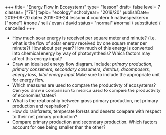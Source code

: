 +++
title= "Energy Flow In Ecosystems"
type= "lesson"
draft= false
level= 7
classes= ["7B"]
topic= "ecology"
schoolyear= "2019/20"
publishDate= 2019-09-20
date=  2019-09-24
lesson= 4
counter= 5
nativespeakers= ["none"] #none / neil / evan / david
status= "normal" #normal / substituted / cancelled
+++
- How much solar energy is received per square meter and minute? (i.e. what is the flow of solar energy received by one square meter per minute?) How about per year? How much of this energy is converted into chemical energy by way of photosynthesis? Which factors may affect this energy input?
- Draw an idealised energy flow diagram. Include: _primary production, primary consumers, secondary consumers, detritus, decomposers, energy loss, total energy input_ Make sure to include the appropriate unit for energy flow.
- Which measures are used to compare the productivty of ecosystems? Can you draw a comparison to metrics used to compare the productivity of economies/states?
- What is the relationship between gross primary production, net primary production and respiration?
- How do rainforests, temperate forests and deserts compare with respect to their net primary production?
- Compare primary production and secondary production. Which factors account for one being smaller than the other?
